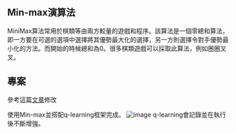 ## Min-max演算法
MiniMax算法常用於棋類等由兩方較量的遊戲和程序。該算法是一個零總和算法，即一方要在可選的選項中選擇將其優勢最大化的選擇，另一方則選擇令對手優勢最小化的方法。而開始的時候總和為0。很多棋類遊戲可以採取此算法，例如圈圈叉叉。

## 專案
參考這篇[文章](https://blog.csdn.net/weixin_43918046/article/details/119521845)修改

使用Min-max並搭配q-learning框架完成。
![image](https://github.com/patrick0516/ai_report/assets/109636871/c401062f-b824-46dc-8203-9ca734de5f05)
q-learning會記錄並在執行後不斷增強。


